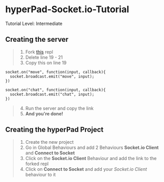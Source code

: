 # hyperPad-Socket.io-Tutorial
Tutorial Level: Intermediate

## Creating the server
>1. Fork [this](https://replit.com/@RobinsonX/Socketio-Server-Template) repl  
>2. Delete line 19 - 21  
>3. Copy this on line 19  
```
socket.on("move", function(input, callback){
  socket.broadcast.emit("move", input);
})

socket.on("chat", function(input, callback){
  socket.broadcast.emit("chat", input);
})
```
>4. Run the server and copy the link  
>5. **And you're done!**  

## Creating the hyperPad Project
>1. Create the new project
>2. Go in Global Behaviours and add 2 Behaviours **Socket.io Client** and **Connect to Socket**
>3. Click on the **Socket.io Client** Behaviour and add the link to the forked repl
>4. Click on **Connect to Socket** and add your *Socket.io Client* behaviour to it
>
